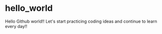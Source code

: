 # hello_world


Hello Github world!! Let's start practicing coding ideas and continue to learn every day!!
